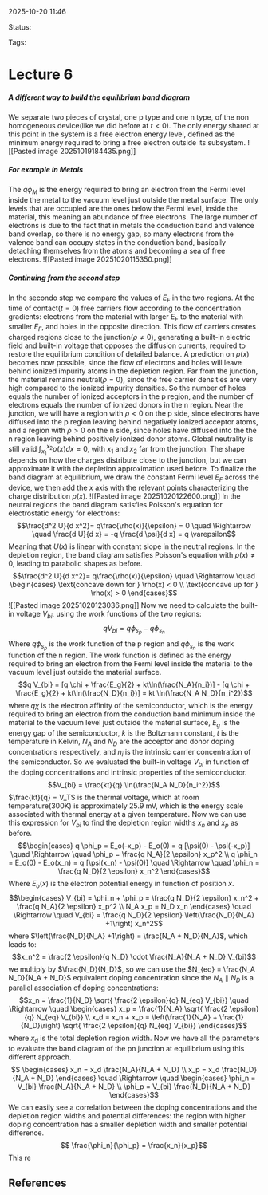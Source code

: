 
2025-10-20 11:46

Status: 

Tags:

# Lecture 6
##### A different way to build the equilibrium band diagram 
We separate two pieces of crystal, one p type and one n type, of the non homogeneous device(like we did before at $t<0$). 
The only energy shared at this point in the system is a free electron energy level, defined as the minimum energy required to bring a free electron outside its subsystem.
![[Pasted image 20251019184435.png]]
##### For example in Metals
The $q\phi_M$ is the energy required to bring an electron from the Fermi level inside the metal to the vacuum level just outside the metal surface. The only levels that are occupied are the ones below the Fermi level, inside the material, this meaning an abundance of free electrons. The large number of electrons is due to the fact that in metals the conduction band and valence band overlap, so there is no energy gap, so many electrons from the valence band can occupy states in the conduction band, basically detaching themselves from the atoms and becoming a sea of free electrons.
![[Pasted image 20251020115350.png]]
##### Continuing from the second step
In the secondo step we compare the values of $E_F$ in the two regions. At the time of contact($t=0$) free carriers flow according to the concentration gradients: electrons from the material with larger $E_F$ to the material with smaller $E_F$, and holes in the opposite direction. This flow of carriers creates charged regions close to the junction($\rho \neq 0$), generating a built-in electric field and built-in voltage that opposes the diffusion currents, required to restore the equilibrium condition of detailed balance. 
A prediction on $\rho(x)$ becomes now possible, since the flow of electrons and holes will leave behind ionized impurity atoms in the depletion region. 
Far from the junction, the material remains neutral($\rho = 0$), since the free carrier densities are very high compared to the ionized impurity densities. So the number of holes equals the number of ionized acceptors in the p region, and the number of electrons equals the number of ionized donors in the n region. Near the junction, we will have a region with $\rho < 0$ on the p side, since electrons have diffused into the p region leaving behind negatively ionized acceptor atoms, and a region with $\rho > 0$ on the n side, since holes have diffused into the the n region leaving behind positively ionized donor atoms. Global neutrality is still valid $\int_{x_1}^{x_2} \rho(x) dx = 0$, with $x_1$ and $x_2$ far from the junction.
The shape depends on how the charges distribute close to the junction, but we can approximate it with the depletion approximation used before.
To finalize the band diagram at equilibrium, we draw the constant Fermi level $E_F$ across the device, we then add the $x$ axis with the relevant points characterizing the charge distribution $\rho(x)$.
![[Pasted image 20251020122600.png]]
In the neutral regions the band diagram satisfies Poisson's equation for electrostatic energy for electrons:
$$\frac{d^2 U}{d x^2}= q\frac{\rho(x)}{\epsilon} = 0 \quad \Rightarrow \quad \frac{d U}{d x} = -q \frac{d \psi}{d x} = q \varepsilon$$
Meaning that $U(x)$ is linear with constant slope in the neutral regions.
In the depletion region, the band diagram satisfies Poisson's equation with $\rho(x) \neq 0$, leading to parabolic shapes as before.
$$\frac{d^2 U}{d x^2}= q\frac{\rho(x)}{\epsilon} \quad \Rightarrow \quad \begin{cases} \text{concave down for } \rho(x) < 0 \\ \text{concave up for } \rho(x) > 0 \end{cases}$$
![[Pasted image 20251020123036.png]]
Now we need to calculate the built-in voltage $V_{bi}$, using the work functions of the two regions:
$$q V_{bi} = q\phi_{s_p} - q\phi_{s_n}$$ Where $q\phi_{s_p}$ is the work function of the p region and $q\phi_{s_n}$ is the work function of the n region. The work function is defined as the energy required to bring an electron from the Fermi level inside the material to the vacuum level just outside the material surface.
$$q V_{bi} = [q \chi + \frac{E_g}{2} + kt\ln(\frac{N_A}{n_i})] - [q \chi + \frac{E_g}{2} + kt\ln(\frac{N_D}{n_i})] = kt \ln(\frac{N_A N_D}{n_i^2})$$ where $q \chi$ is the electron affinity of the semiconductor, which is the energy required to bring an electron from the conduction band minimum inside the material to the vacuum level just outside the material surface, $E_g$ is the energy gap of the semiconductor, $k$ is the Boltzmann constant, $t$ is the temperature in Kelvin, $N_A$ and $N_D$ are the acceptor and donor doping concentrations respectively, and $n_i$ is the intrinsic carrier concentration of the semiconductor. So we evaluated the built-in voltage $V_{bi}$ in function of the doping concentrations and intrinsic properties of the semiconductor.
$$V_{bi} = \frac{kt}{q} \ln(\frac{N_A N_D}{n_i^2})$$
$\frac{kt}{q} = V_T$ is the thermal voltage, which at room temperature(300K) is approximately 25.9 mV, which is the energy scale associated with thermal energy at a given temperature.
Now we can use this expression for $V_{bi}$ to find the depletion region widths $x_n$ and $x_p$ as before.
$$\begin{cases}
q \phi_p = E_o(-x_p) - E_o(0) = q [\psi(0) - \psi(-x_p)] \quad \Rightarrow \quad \phi_p = \frac{q N_A}{2 \epsilon} x_p^2 \\
q \phi_n = E_o(0) - E_o(x_n) = q [\psi(x_n) - \psi(0)] \quad \Rightarrow \quad \phi_n = \frac{q N_D}{2 \epsilon} x_n^2
\end{cases}$$
Where $E_o(x)$ is the electron potential energy in function of position $x$.
$$\begin{cases}
V_{bi} = \phi_n + \phi_p = \frac{q N_D}{2 \epsilon} x_n^2 + \frac{q N_A}{2 \epsilon} x_p^2 \\
N_A x_p = N_D x_n
\end{cases} \quad \Rightarrow \quad V_{bi} = \frac{q N_D}{2 \epsilon} \left(\frac{N_D}{N_A} +1\right) x_n^2$$
 where $\left(\frac{N_D}{N_A} +1\right) = \frac{N_A + N_D}{N_A}$, which leads to:
 $$x_n^2 = \frac{2 \epsilon}{q N_D} \cdot \frac{N_A}{N_A + N_D} V_{bi}$$
  we multiply by $\frac{N_D}{N_D}$, so we can use the $N_{eq} = \frac{N_A N_D}{N_A + N_D}$ equivalent doping concentration since the $N_A \parallel N_D$ is a parallel association of doping concentrations:
  $$x_n =  \frac{1}{N_D} \sqrt{ \frac{2 \epsilon}{q} N_{eq} V_{bi}} \quad \Rightarrow \quad \begin{cases} x_p = \frac{1}{N_A} \sqrt{ \frac{2 \epsilon}{q} N_{eq} V_{bi}} \\ x_d = x_n + x_p = \left(\frac{1}{N_A} + \frac{1}{N_D}\right) \sqrt{ \frac{2 \epsilon}{q} N_{eq} V_{bi}} \end{cases}$$
   where $x_d$ is the total depletion region width.
Now we have all the parameters to evaluate the band diagram of the pn junction at equilibrium using this different approach. 
$$ \begin{cases} 
x_n = x_d \frac{N_A}{N_A + N_D} \\
x_p = x_d \frac{N_D}{N_A + N_D}
\end{cases} \quad \Rightarrow \quad \begin{cases}
\phi_n = V_{bi} \frac{N_A}{N_A + N_D} \\
\phi_p = V_{bi} \frac{N_D}{N_A + N_D}
\end{cases}$$
We can easily see a correlation between the doping concentrations and the depletion region widths and potential differences: the region with higher doping concentration has a smaller depletion width and smaller potential difference.
$$ \frac{\phi_n}{\phi_p} = \frac{x_n}{x_p}$$
This re
## References
